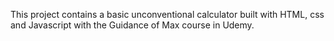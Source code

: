 This project contains a basic unconventional calculator built with HTML, css and Javascript with the Guidance of Max course in Udemy.

